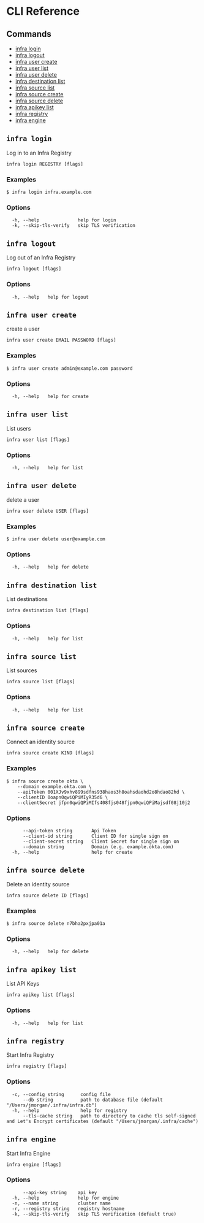 # CLI Reference

## Commands

* [infra login](#infra-login)
* [infra logout](#infra-logout)
* [infra user create](#infra-user-create)
* [infra user list](#infra-user-list)
* [infra user delete](#infra-user-delete)
* [infra destination list](#infra-destination-list)
* [infra source list](#infra-source-list)
* [infra source create](#infra-source-create)
* [infra source delete](#infra-source-delete)
* [infra apikey list](#infra-apikey-list)
* [infra registry](#infra-registry)
* [infra engine](#infra-engine)


## `infra login`

Log in to an Infra Registry

```
infra login REGISTRY [flags]
```

### Examples

```
$ infra login infra.example.com
```

### Options

```
  -h, --help              help for login
  -k, --skip-tls-verify   skip TLS verification
```

## `infra logout`

Log out of an Infra Registry

```
infra logout [flags]
```

### Options

```
  -h, --help   help for logout
```

## `infra user create`

create a user

```
infra user create EMAIL PASSWORD [flags]
```

### Examples

```
$ infra user create admin@example.com password
```

### Options

```
  -h, --help   help for create
```

## `infra user list`

List users

```
infra user list [flags]
```

### Options

```
  -h, --help   help for list
```

## `infra user delete`

delete a user

```
infra user delete USER [flags]
```

### Examples

```
$ infra user delete user@example.com
```

### Options

```
  -h, --help   help for delete
```

## `infra destination list`

List destinations

```
infra destination list [flags]
```

### Options

```
  -h, --help   help for list
```

## `infra source list`

List sources

```
infra source list [flags]
```

### Options

```
  -h, --help   help for list
```

## `infra source create`

Connect an identity source

```
infra source create KIND [flags]
```

### Examples

```
$ infra source create okta \
	--domain example.okta.com \
	--apiToken 001XJv9xhv899sdfns938haos3h8oahsdaohd2o8hdao82hd \
	--clientID 0oapn0qwiQPiMIyR35d6 \
	--clientSecret jfpn0qwiQPiMIfs408fjs048fjpn0qwiQPiMajsdf08j10j2
```

### Options

```
      --api-token string       Api Token
      --client-id string       Client ID for single sign on
      --client-secret string   Client Secret for single sign on
      --domain string          Domain (e.g. example.okta.com)
  -h, --help                   help for create
```

## `infra source delete`

Delete an identity source

```
infra source delete ID [flags]
```

### Examples

```
$ infra source delete n7bha2pxjpa01a
```

### Options

```
  -h, --help   help for delete
```

## `infra apikey list`

List API Keys

```
infra apikey list [flags]
```

### Options

```
  -h, --help   help for list
```

## `infra registry`

Start Infra Registry

```
infra registry [flags]
```

### Options

```
  -c, --config string      config file
      --db string          path to database file (default "/Users/jmorgan/.infra/infra.db")
  -h, --help               help for registry
      --tls-cache string   path to directory to cache tls self-signed and Let's Encrypt certificates (default "/Users/jmorgan/.infra/cache")
```

## `infra engine`

Start Infra Engine

```
infra engine [flags]
```

### Options

```
      --api-key string    api key
  -h, --help              help for engine
  -n, --name string       cluster name
  -r, --registry string   registry hostname
  -k, --skip-tls-verify   skip TLS verification (default true)
```


